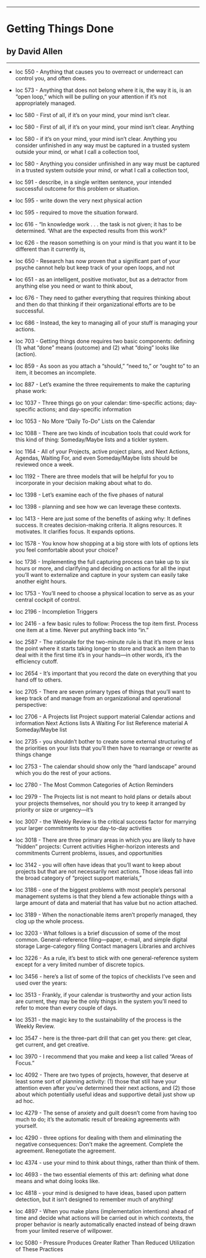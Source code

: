 
---
#  Getting Things Done
## by David Allen
---

 - loc 550 - Anything that causes you to overreact or underreact can control you, and often does.

 - loc 573 - Anything that does not belong where it is, the way it is, is an “open loop,” which will be pulling on your attention if it’s not appropriately managed.

 - loc 580 - First of all, if it’s on your mind, your mind isn’t clear.

 - loc 580 - First of all, if it’s on your mind, your mind isn’t clear. Anything

 - loc 580 - if it’s on your mind, your mind isn’t clear. Anything you consider unfinished in any way must be captured in a trusted system outside your mind, or what I call a collection tool,

 - loc 580 - Anything you consider unfinished in any way must be captured in a trusted system outside your mind, or what I call a collection tool,

 - loc 591 - describe, in a single written sentence, your intended successful outcome for this problem or situation.

 - loc 595 - write down the very next physical action

 - loc 595 - required to move the situation forward.

 - loc 616 - “In knowledge work . . . the task is not given; it has to be determined. ‘What are the expected results from this work?’

 - loc 626 - the reason something is on your mind is that you want it to be different than it currently is,

 - loc 650 - Research has now proven that a significant part of your psyche cannot help but keep track of your open loops, and not

 - loc 651 - as an intelligent, positive motivator, but as a detractor from anything else you need or want to think about,

 - loc 676 - They need to gather everything that requires thinking about and then do that thinking if their organizational efforts are to be successful.

 - loc 686 - Instead, the key to managing all of your stuff is managing your actions.

 - loc 703 - Getting things done requires two basic components: defining (1) what “done” means (outcome) and (2) what “doing” looks like (action).

 - loc 859 - As soon as you attach a “should,” “need to,” or “ought to” to an item, it becomes an incomplete.

 - loc 887 - Let’s examine the three requirements to make the capturing phase work:

 - loc 1037 - Three things go on your calendar: time-specific actions; day-specific actions; and day-specific information

 - loc 1053 - No More “Daily To-Do” Lists on the Calendar

 - loc 1088 - There are two kinds of incubation tools that could work for this kind of thing: Someday/Maybe lists and a tickler system.

 - loc 1164 - All of your Projects, active project plans, and Next Actions, Agendas, Waiting For, and even Someday/Maybe lists should be reviewed once a week.

 - loc 1192 - There are three models that will be helpful for you to incorporate in your decision making about what to do.

 - loc 1398 - Let’s examine each of the five phases of natural

 - loc 1398 - planning and see how we can leverage these contexts.

 - loc 1413 - Here are just some of the benefits of asking why: It defines success. It creates decision-making criteria. It aligns resources. It motivates. It clarifies focus. It expands options.

 - loc 1578 - You know how shopping at a big store with lots of options lets you feel comfortable about your choice?

 - loc 1736 - Implementing the full capturing process can take up to six hours or more, and clarifying and deciding on actions for all the input you’ll want to externalize and capture in your system can easily take another eight hours.

 - loc 1753 - You’ll need to choose a physical location to serve as as your central cockpit of control.

 - loc 2196 - Incompletion Triggers

 - loc 2416 - a few basic rules to follow: Process the top item first. Process one item at a time. Never put anything back into “in.”

 - loc 2587 - The rationale for the two-minute rule is that it’s more or less the point where it starts taking longer to store and track an item than to deal with it the first time it’s in your hands—in other words, it’s the efficiency cutoff.

 - loc 2654 - It’s important that you record the date on everything that you hand off to others.

 - loc 2705 - There are seven primary types of things that you’ll want to keep track of and manage from an organizational and operational perspective:

 - loc 2706 - A Projects list Project support material Calendar actions and information Next Actions lists A Waiting For list Reference material A Someday/Maybe list

 - loc 2735 - you shouldn’t bother to create some external structuring of the priorities on your lists that you’ll then have to rearrange or rewrite as things change

 - loc 2753 - The calendar should show only the “hard landscape” around which you do the rest of your actions.

 - loc 2780 - The Most Common Categories of Action Reminders

 - loc 2979 - The Projects list is not meant to hold plans or details about your projects themselves, nor should you try to keep it arranged by priority or size or urgency—it’s

 - loc 3007 - the Weekly Review is the critical success factor for marrying your larger commitments to your day-to-day activities

 - loc 3018 - There are three primary areas in which you are likely to have “hidden” projects: Current activities Higher-horizon interests and commitments Current problems, issues, and opportunities

 - loc 3142 - you will often have ideas that you’ll want to keep about projects but that are not necessarily next actions. Those ideas fall into the broad category of “project support materials,”

 - loc 3186 - one of the biggest problems with most people’s personal management systems is that they blend a few actionable things with a large amount of data and material that has value but no action attached.

 - loc 3189 - When the nonactionable items aren’t properly managed, they clog up the whole process.

 - loc 3203 - What follows is a brief discussion of some of the most common. General-reference filing—paper, e-mail, and simple digital storage Large-category filing Contact managers Libraries and archives

 - loc 3226 - As a rule, it’s best to stick with one general-reference system except for a very limited number of discrete topics.

 - loc 3456 - here’s a list of some of the topics of checklists I’ve seen and used over the years:

 - loc 3513 - Frankly, if your calendar is trustworthy and your action lists are current, they may be the only things in the system you’ll need to refer to more than every couple of days.

 - loc 3531 - the magic key to the sustainability of the process is the Weekly Review.

 - loc 3547 - here is the three-part drill that can get you there: get clear, get current, and get creative.

 - loc 3970 - I recommend that you make and keep a list called “Areas of Focus.”

 - loc 4092 - There are two types of projects, however, that deserve at least some sort of planning activity: (1) those that still have your attention even after you’ve determined their next actions, and (2) those about which potentially useful ideas and supportive detail just show up ad hoc.

 - loc 4279 - The sense of anxiety and guilt doesn’t come from having too much to do; it’s the automatic result of breaking agreements with yourself.

 - loc 4290 - three options for dealing with them and eliminating the negative consequences: Don’t make the agreement. Complete the agreement. Renegotiate the agreement.

 - loc 4374 - use your mind to think about things, rather than think of them.

 - loc 4693 - the two essential elements of this art: defining what done means and what doing looks like.

 - loc 4818 - your mind is designed to have ideas, based upon pattern detection, but it isn’t designed to remember much of anything!

 - loc 4897 - When you make plans (implementation intentions) ahead of time and decide what actions will be carried out in which contexts, the proper behavior is nearly automatically enacted instead of being drawn from your limited reserve of willpower.

 - loc 5080 - Pressure Produces Greater Rather Than Reduced Utilization of These Practices

